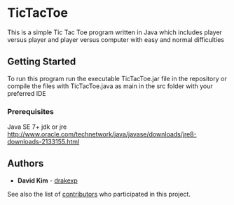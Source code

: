# TicTacToe

This is a simple Tic Tac Toe program written in Java which includes player versus player and player versus computer with easy and normal difficulties

## Getting Started

To run this program run the executable TicTacToe.jar file in the repository or compile the files with TicTacToe.java as main in the src folder with your preferred IDE

### Prerequisites

Java SE 7+ jdk or jre
http://www.oracle.com/technetwork/java/javase/downloads/jre8-downloads-2133155.html

## Authors

* **David Kim** - [drakexp](https://github.com/drakexp)

See also the list of [contributors](https://github.com/drakexp/TicTacToe/contributors) who participated in this project.
